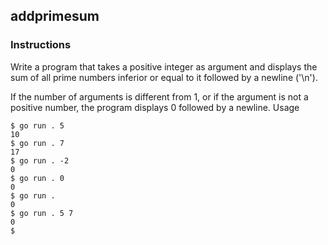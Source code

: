 ## addprimesum
### Instructions
Write a program that takes a positive integer as argument and displays the sum of all prime numbers inferior or equal to it followed by a newline ('\n').

If the number of arguments is different from 1, or if the argument is not a positive number, the program displays 0 followed by a newline.
Usage
```
$ go run . 5
10
$ go run . 7
17
$ go run . -2
0
$ go run . 0
0
$ go run .
0
$ go run . 5 7
0
$
```